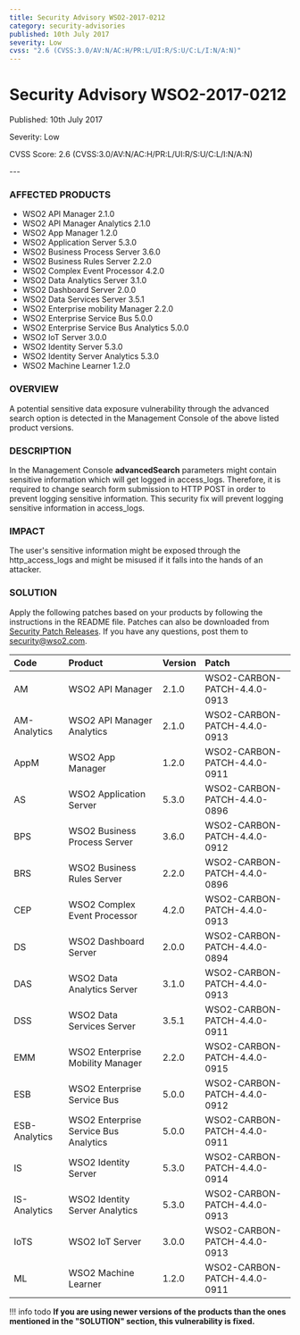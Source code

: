 ```yaml
---
title: Security Advisory WSO2-2017-0212
category: security-advisories
published: 10th July 2017
severity: Low
cvss: "2.6 (CVSS:3.0/AV:N/AC:H/PR:L/UI:R/S:U/C:L/I:N/A:N)"
---
```


# Security Advisory WSO2-2017-0212

<p class="doc-info">Published: 10th July 2017</p>
<p class="doc-info">Severity: Low</p>
<p class="doc-info">CVSS Score: 2.6 (CVSS:3.0/AV:N/AC:H/PR:L/UI:R/S:U/C:L/I:N/A:N)</p>
---

### AFFECTED PRODUCTS
* WSO2 API Manager 2.1.0
* WSO2 API Manager Analytics 2.1.0
* WSO2 App Manager 1.2.0
* WSO2 Application Server 5.3.0
* WSO2 Business Process Server 3.6.0
* WSO2 Business Rules Server 2.2.0
* WSO2 Complex Event Processor 4.2.0
* WSO2 Data Analytics Server 3.1.0
* WSO2 Dashboard Server 2.0.0
* WSO2 Data Services Server 3.5.1
* WSO2 Enterprise mobility Manager  2.2.0
* WSO2 Enterprise Service Bus 5.0.0
* WSO2 Enterprise Service Bus Analytics 5.0.0    
* WSO2 IoT Server 3.0.0
* WSO2 Identity Server  5.3.0
* WSO2 Identity Server Analytics 5.3.0              
* WSO2 Machine Learner 1.2.0


### OVERVIEW
A potential sensitive data exposure vulnerability through the advanced search option is detected in the Management Console of the above listed product versions.


### DESCRIPTION
In the Management Console **advancedSearch** parameters might contain sensitive information which will get logged in access_logs. Therefore, it is required to change search form submission to HTTP POST in order to prevent logging sensitive information. This security fix will prevent logging sensitive information in access_logs.


### IMPACT
The user's sensitive information might be exposed through the http_access_logs and might be misused if it falls into the hands of an attacker.


### SOLUTION
Apply the following patches based on your products by following the instructions in the README file. Patches can also be downloaded from [Security Patch Releases](https://wso2.com/security-patch-releases/). If you have any questions, post them to <security@wso2.com>.


| **Code** | **Product**          | **Version** | **Patch**                    |
| :--- | :------ | :------ | :---- |
| AM | WSO2 API Manager | 2.1.0 | WSO2-CARBON-PATCH-4.4.0-0913 |
| AM-Analytics | WSO2 API Manager Analytics | 2.1.0 | WSO2-CARBON-PATCH-4.4.0-0913 |
| AppM | WSO2 App Manager | 1.2.0 | WSO2-CARBON-PATCH-4.4.0-0911 |
| AS | WSO2 Application Server | 5.3.0 | WSO2-CARBON-PATCH-4.4.0-0896 |
| BPS | WSO2 Business Process Server | 3.6.0 | WSO2-CARBON-PATCH-4.4.0-0912 |
| BRS | WSO2 Business Rules Server | 2.2.0 | WSO2-CARBON-PATCH-4.4.0-0896 |
| CEP | WSO2 Complex Event Processor | 4.2.0 | WSO2-CARBON-PATCH-4.4.0-0913 |
| DS | WSO2 Dashboard Server | 2.0.0 | WSO2-CARBON-PATCH-4.4.0-0894 |
| DAS | WSO2 Data Analytics Server | 3.1.0 | WSO2-CARBON-PATCH-4.4.0-0913 |
| DSS | WSO2 Data Services Server | 3.5.1 | WSO2-CARBON-PATCH-4.4.0-0911 |
| EMM | WSO2 Enterprise Mobility Manager | 2.2.0 | WSO2-CARBON-PATCH-4.4.0-0915 |
| ESB | WSO2 Enterprise Service Bus | 5.0.0 | WSO2-CARBON-PATCH-4.4.0-0912 |
| ESB-Analytics | WSO2 Enterprise Service Bus Analytics | 5.0.0 | WSO2-CARBON-PATCH-4.4.0-0911 |
| IS | WSO2 Identity Server | 5.3.0 | WSO2-CARBON-PATCH-4.4.0-0914 |
| IS-Analytics | WSO2 Identity Server Analytics | 5.3.0 | WSO2-CARBON-PATCH-4.4.0-0913 |
| IoTS | WSO2 IoT Server | 3.0.0 | WSO2-CARBON-PATCH-4.4.0-0913 | WSO2-CARBON-PATCH-4.4.0-0915 |
| ML | WSO2 Machine Learner | 1.2.0 | WSO2-CARBON-PATCH-4.4.0-0911 |


!!! info todo
    **If you are using newer versions of the products than the ones mentioned in the "SOLUTION" section, this vulnerability is fixed.**
